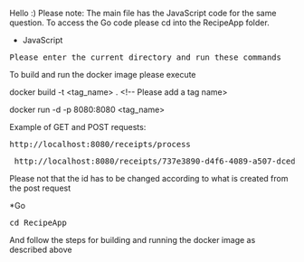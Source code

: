 Hello :)
Please note: The main file has the JavaScript code for the same question. To access the Go code please cd into the RecipeApp folder.

* JavaScript
<pre>Please enter the current directory and run these commands </pre>

To build and run the docker image please execute

docker build -t <tag_name> . <!-- Please add a tag name>


docker run -d -p 8080:8080 <tag_name>

Example of GET and POST requests:
<pre>http://localhost:8080/receipts/process </pre>
<pre> http://localhost:8080/receipts/737e3890-d4f6-4089-a507-dced965/points </pre>
Please not that the id has to be changed according to what is created from the post request



*Go
<pre>cd RecipeApp </pre>
And follow the steps for building and running the docker image as described above
